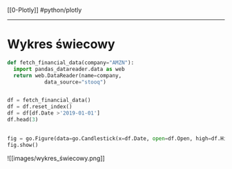 [[0-Plotly]]
#python/plotly 

---

# Wykres świecowy

```py
def fetch_financial_data(company="AMZN"):
  import pandas_datareader.data as web
  return web.DataReader(name=company, 
            data_source="stooq")


df = fetch_financial_data()
df = df.reset_index()
df = df[df.Date >'2019-01-01']
df.head(3)
	
```

```py
fig = go.Figure(data=go.Candlestick(x=df.Date, open=df.Open, high=df.High, low=df.Low, close=df.Close))
fig.show()
```

![[images/wykres_świecowy.png]]










